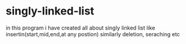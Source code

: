 # singly-linked-list
 in this program i have created all about singly linked list like insertin(start,mid,end,at any postion) similarly deletion, seraching etc
